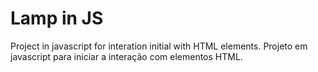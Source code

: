 # Lamp in JS

Project in javascript for interation initial with HTML elements.
Projeto em javascript para iniciar a interação com elementos HTML.

